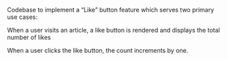 Codebase to implement a “Like” button feature which serves two primary use cases:

When a user visits an article, a like button is rendered and displays the total number of likes

When a user clicks the like button, the count increments by one.

